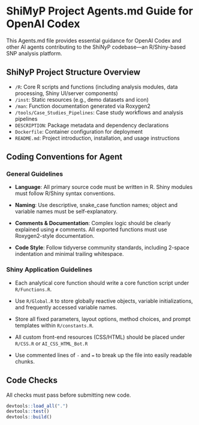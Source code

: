 # ShiMyP Project Agents.md Guide for OpenAI Codex

This Agents.md file provides essential guidance for OpenAI Codex and other AI agents contributing to the ShiNyP codebase—an R/Shiny-based SNP analysis platform.

## ShiNyP Project Structure Overview

-   `/R`: Core R scripts and functions (including analysis modules, data processing, Shiny UI/server components)
-   `/inst`: Static resources (e.g., demo datasets and icon)
-   `/man`: Function documentation generated via Roxygen2
-   `/tools/Case_Studies_Pipelines`: Case study workflows and analysis pipelines
-   `DESCRIPTION`: Package metadata and dependency declarations
-   `Dockerfile`: Container configuration for deployment
-   `README.md`: Project introduction, installation, and usage instructions

## Coding Conventions for Agent

### General Guidelines

-   **Language**: All primary source code must be written in R. Shiny modules must follow R/Shiny syntax conventions.

-   **Naming**: Use descriptive, snake_case function names; object and variable names must be self-explanatory.

-   **Comments & Documentation**: Complex logic should be clearly explained using `#` comments. All exported functions must use Roxygen2-style documentation.

-   **Code Style**: Follow tidyverse community standards, including 2-space indentation and minimal trailing whitespace.

### Shiny Application Guidelines

-   Each analytical core function should write a core function script under `R/Functions.R`.

-   Use `R/Global.R` to store globally reactive objects, variable initializations, and frequently accessed variable names.

-   Store all fixed parameters, layout options, method choices, and prompt templates within `R/constants.R`.

-   All custom front-end resources (CSS/HTML) should be placed under `R/CSS.R` or `AI_CSS_HTML_Bot.R`

-   Use commented lines of `-` and `=` to break up the file into easily readable chunks.

## Code Checks

All checks must pass before submitting new code.

``` r
devtools::load_all(".")
devtools::test()
devtools::build()
```